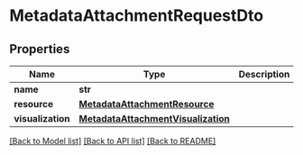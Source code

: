 # MetadataAttachmentRequestDto

## Properties
Name | Type | Description | Notes
------------ | ------------- | ------------- | -------------
**name** | **str** |  | 
**resource** | [**MetadataAttachmentResource**](MetadataAttachmentResource.md) |  | 
**visualization** | [**MetadataAttachmentVisualization**](MetadataAttachmentVisualization.md) |  | [optional] 

[[Back to Model list]](../README.md#documentation-for-models) [[Back to API list]](../README.md#documentation-for-api-endpoints) [[Back to README]](../README.md)


